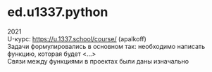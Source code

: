 # ed.u1337.python
  
2021  
U-курс: https://u.1337.school/course/ (apalkoff)  
Задачи формулировались в основном так: необходимо написать функцию, которая будет <...>  
Связи между функциями в проектах были даны изначально  